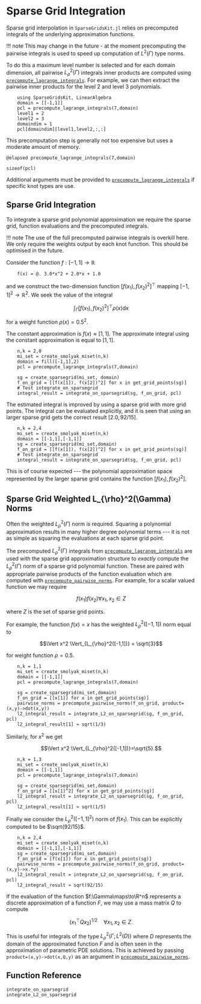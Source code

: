 # Sparse Grid Integration
Sparse grid interpolation in `SparseGridsKit.jl` relies on precomputed integrals of the underlying approximation functions.

!!! note
    This may change in the future - at the moment precomputing the pairwise integrals is used to speed up computation of $L^2(\Gamma)$ type norms.

To do this a maximum level number is selected and for each domain dimension, all pairwise $L_{\rho}^2(\Gamma)$ integrals inner products are computed using [`precompute_lagrange_integrals`](@ref).
For example, we can then extract the pairwise inner products for the level $2$ and level $3$ polynomials.
```@example int1
    using SparseGridsKit, LinearAlgebra
    domain = [[-1,1]]
    pcl = precompute_lagrange_integrals(7,domain)
    level1 = 2
    level2 = 3
    domaindim = 1
    pcl[domaindim][level1,level2,:,:]
```
This precomputation step is generally not too expensive but uses a moderate amount of memory.
```@example int1
@elapsed precompute_lagrange_integrals(7,domain)
```
```@example int1
sizeof(pcl)
```

Additional arguments must be provided to  [`precompute_lagrange_integrals`](@ref) if specific knot types are use.

## Sparse Grid Integration
To integrate a sparse grid polynomial approximation we require the sparse grid, function evaluations and the precomputed integrals.

!!! note
    The use of the full precomputed pairwise integrals is overkill here. We only require the weights output by each knot function. This should be optimised in the future.

Consider the function $f:[-1,1]\to\mathbb{R}$
```@example int1
    f(x) = @. 3.0*x^2 + 2.0*x + 1.0
```
and we construct the two-dimension function $[f(x_1), f(x_2)^2]^{\top}$ mapping $[-1,1]^2 \to \mathbb{R}^2$.
We seek the value of the integral
```math
\int_{\Gamma} [f(x_1), f(x_2)^2]^{\top} \rho(x) \textrm{d} x
```
for a weight function $\rho(x)=0.5^2$.

The constant approximation is $f(x)\approx[1,1]$.
The approximate integral using the constant approximation is equal to $[1,1]$.
```@example int1
    n,k = 2,0
    mi_set = create_smolyak_miset(n,k)
    domain = fill([-1,1],2)
    pcl = precompute_lagrange_integrals(7,domain)

    sg = create_sparsegrid(mi_set, domain)
    f_on_grid = [[f(x[1]), f(x[2])^2] for x in get_grid_points(sg)]
    # Test integrate_on_sparsegrid
    integral_result = integrate_on_sparsegrid(sg, f_on_grid, pcl)
```
The estimated integral is improved by using a sparse grid with more grid points.
The integral can be evaluated explicitly, and it is seen that using an larger sparse grid gets the correct result $[2.0,92/15]$.
```@example int1
    n,k = 2,4
    mi_set = create_smolyak_miset(n,k)
    domain = [[-1,1],[-1,1]]
    sg = create_sparsegrid(mi_set,domain)
    f_on_grid = [[f(x[1]), f(x[2])^2] for x in get_grid_points(sg)]
    # Test integrate_on_sparsegrid
    integral_result = integrate_on_sparsegrid(sg, f_on_grid, pcl)
```
This is of course expected --- the polynomial approximation space represented by the larger sparse grid contains the function 
$[f(x_1), f(x_2)^2]$.

## Sparse Grid Weighted L_{\rho}^2(\Gamma) Norms
Often the weighted $L_{\rho}^2(\Gamma)$ norm is required.
Squaring a polynomial approximation results in many higher degree polynomial terms --- it is not as simple as squaring the evaluations at each sparse grid point.

The precomputed $L_{\rho}^2(\Gamma)$ integrals from [`precompute_lagrange_integrals`](@ref) are used with the sparse grid approximation structure to *exactly* compute the $L_{\rho}^2(\Gamma)$ norm of a sparse grid polynomial function.
These are paired with appropriate pairwise products of the function evaluation which are computed with [`precompute_pairwise_norms`](@ref).
For example, for a scalar valued function we may require
```math
f(x_1) f(x_2) \forall x_1,x_2 \in Z
```
where $Z$ is the set of sparse grid points.

For example, the function $f(x)=x$ has the weighted $L_{\rho}^2([-1,1])$ norm equal to 
```math
\Vert x^2 \Vert_{L_{\rho}^2([-1,1])} = \sqrt{3}
```
for weight function $\rho=0.5$.
```@example int1
    n,k = 1,1
    mi_set = create_smolyak_miset(n,k)
    domain = [[-1,1]]
    pcl = precompute_lagrange_integrals(7,domain)

    sg = create_sparsegrid(mi_set,domain)
    f_on_grid = [[x[1]] for x in get_grid_points(sg)]
    pairwise_norms = precompute_pairwise_norms(f_on_grid, product=(x,y)->dot(x,y))
    l2_integral_result = integrate_L2_on_sparsegrid(sg, f_on_grid, pcl)
    l2_integral_result[1] ≈ sqrt(1/3)
```
Similarly, for $x^2$ we get
```math
\Vert x^2 \Vert_{L_{\rho}^2([-1,1])}=\sqrt{5}.
``` 
```@example int1
    n,k = 1,3
    mi_set = create_smolyak_miset(n,k)
    domain = [[-1,1]]
    pcl = precompute_lagrange_integrals(7,domain)

    sg = create_sparsegrid(mi_set,domain)
    f_on_grid = [[x[1]^2] for x in get_grid_points(sg)]
    l2_integral_result = integrate_L2_on_sparsegrid(sg, f_on_grid, pcl)
    l2_integral_result[1] ≈ sqrt(1/5)
```
Finally we consider the $L^2_{\rho}([-1,1]^2)$ norm of $f(x_1)$.
This can be explicitly computed to be $\sqrt{92/15}$.
```@example int1
    n,k = 2,4
    mi_set = create_smolyak_miset(n,k)
    domain = [[-1,1],[-1,1]]
    sg = create_sparsegrid(mi_set,domain)
    f_on_grid = [f(x[1]) for x in get_grid_points(sg)]
    pairwise_norms = precompute_pairwise_norms(f_on_grid, product=(x,y)->x.*y)
    l2_integral_result = integrate_L2_on_sparsegrid(sg, f_on_grid, pcl)
    l2_integral_result ≈ sqrt(92/15)
```

If the evaluation of the function $f:\Gamma\maps\to\R^n$ represents a discrete approximation of a function $F$, we may use a mass matrix $Q$ to compute
```math
(x_1^{\top} Q x_2)^{1/2} \quad \forall x_1,x_2 \in Z.
```
This is useful for integrals of the type $L^2_\rho(\Gamma; L^2(D))$ where $D$ represents the domain of the approximated function $F$ and is often seen in the approximation of parametric PDE solutions.
This is achieved by passing `product=(x,y)->dot(x,Q,y)` as an argument in [`precompute_pairwise_norms`](@ref). 

## Function Reference
```@docs
integrate_on_sparsegrid
integrate_L2_on_sparsegrid
```
